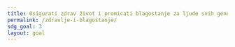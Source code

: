 ```yaml
---
title: Osigurati zdrav život i promicati blagostanje za ljude svih generacija
permalink: /zdravlje-i-blagostanje/
sdg_goal: 3
layout: goal
---
```


